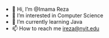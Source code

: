 - 👋 Hi, I’m @Imama Reza
- 👀 I’m interested in Computer Science
- 🌱 I’m currently learning Java
- 📫 How to reach me ireza@nyit.edu

<!---
1m4m4-R3z4/1m4m4-R3z4 is a ✨ special ✨ repository because its `README.md` (this file) appears on your GitHub profile.
You can click the Preview link to take a look at your changes.
--->
